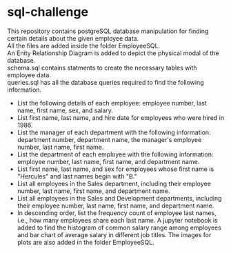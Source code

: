 # sql-challenge
This repository contains postgreSQL database manipulation for finding certain details about the given employee data.<br>
All the files are added inside the folder EmployeeSQL.<br>
An Enity Relationship Diagram is added to depict the physical modal of the database.<br>
schema.sql contains statments to create the necessary tables with employee data.<br>
queries.sql has all the database queries required to find the following information.<br>
* List the following details of each employee: employee number, last name, first name, sex, and salary.
* List first name, last name, and hire date for employees who were hired in 1986.
* List the manager of each department with the following information: department number, department name, the manager's employee number, last name, first name.
* List the department of each employee with the following information: employee number, last name, first name, and department name.
* List first name, last name, and sex for employees whose first name is "Hercules" and last names begin with "B."
* List all employees in the Sales department, including their employee number, last name, first name, and department name.
* List all employees in the Sales and Development departments, including their employee number, last name, first name, and department name.
* In descending order, list the frequency count of employee last names, i.e., how many employees share each last name.
A jupyter notebook is added to find the histogram of common salary range among employees and bar chart of average salary in different job titles. The images for plots are also added in the folder EmployeeSQL.
